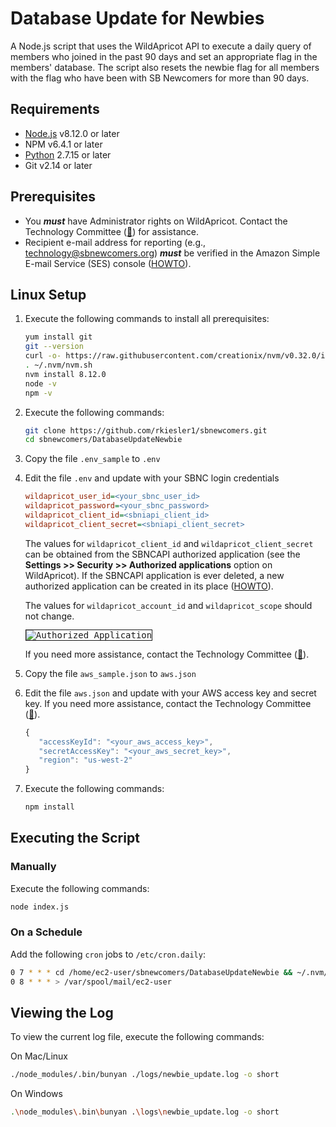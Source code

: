 # Database Update for Newbies
A Node.js script that uses the WildApricot API to execute a daily query of members who joined in the past 90 days and set an appropriate flag in the members' database. The script also resets the newbie flag for all members with the flag who have been with SB Newcomers for more than 90 days.

## Requirements

* [Node.js](https://nodejs.org/en/download/) v8.12.0 or later
* NPM v6.4.1 or later
* [Python](https://www.python.org/downloads/) 2.7.15 or later
* Git v2.14 or later

## Prerequisites

* You __***must***__ have Administrator rights on WildApricot. Contact the Technology Committee ([:email:](mailto:technology@sbnewcomers.org)) for assistance.
* Recipient e-mail address for reporting (e.g., technology@sbnewcomers.org) __***must***__ be verified in the Amazon Simple E-mail Service (SES) console ([HOWTO](https://docs.aws.amazon.com/ses/latest/DeveloperGuide/verify-email-addresses-procedure.html)).

## Linux Setup

1. Execute the following commands to install all prerequisites:
   ```bash
   yum install git
   git --version
   curl -o- https://raw.githubusercontent.com/creationix/nvm/v0.32.0/install.sh | bash
   . ~/.nvm/nvm.sh
   nvm install 8.12.0
   node -v
   npm -v
   ```

2. Execute the following commands:
   ```bash
   git clone https://github.com/rkiesler1/sbnewcomers.git
   cd sbnewcomers/DatabaseUpdateNewbie
   ```

3. Copy the file `.env_sample` to `.env`

4. Edit the file `.env` and update with your SBNC login credentials
   ```ini
   wildapricot_user_id=<your_sbnc_user_id>
   wildapricot_password=<your_sbnc_password>
   wildapricot_client_id=<sbniapi_client_id>
   wildapricot_client_secret=<sbniapi_client_secret>
   ```

   The values for `wildapricot_client_id` and `wildapricot_client_secret` can be obtained from the SBNCAPI authorized application (see the **Settings >> Security >> Authorized applications** option on WildApricot). If the SBNCAPI application is ever deleted, a new authorized application can be created in its place ([HOWTO](https://gethelp.wildapricot.com/en/articles/180-authorizing-external-applications)).

   The values for `wildapricot_account_id` and `wildapricot_scope` should not change.

   <kbd style="border: 1px solid; width: 600px;">![Authorized Application](/../screenshots/application.png?raw=true "Authorized Application")</kbd>

   If you need more assistance, contact the Technology Committee ([:email:](mailto:technology@sbnewcomers.org)).

5. Copy the file `aws_sample.json` to `aws.json`

6. Edit the file `aws.json` and update with your AWS access key and secret key. If you need more assistance, contact the Technology Committee ([:email:](mailto:technology@sbnewcomers.org)).
   ```javascript
   {
      "accessKeyId": "<your_aws_access_key>",
      "secretAccessKey": "<your_aws_secret_key>",
      "region": "us-west-2"
   }
   ```

7. Execute the following commands:
   ```bash
   npm install
   ```

## Executing the Script

### Manually

Execute the following commands:
```bash
node index.js
```

### On a Schedule

Add the following `cron` jobs to `/etc/cron.daily`:
```bash
0 7 * * * cd /home/ec2-user/sbnewcomers/DatabaseUpdateNewbie && ~/.nvm/versions/node/v8.12.0/bin/node /home/ec2-user/sbnewcomers/DatabaseUpdateNewbie/index.js
0 8 * * * > /var/spool/mail/ec2-user
```

## Viewing the Log

To view the current log file, execute the following commands:

On Mac/Linux

```bash
./node_modules/.bin/bunyan ./logs/newbie_update.log -o short
```

On Windows

```bash
.\node_modules\.bin\bunyan .\logs\newbie_update.log -o short
```